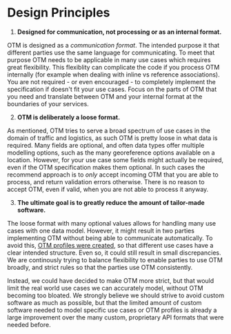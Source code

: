 Design Principles 
============


1. **Designed for communication, not processing or as an internal format.**

OTM is designed as a _communication format_. The intended purpose it that
different parties use the same language for communicating. To meet that purpose
OTM needs to be applicable in many use cases which requires great flexibility.
This flexiblity can complicate the code if you process OTM internally (for
example when dealing with inline vs reference associations). You are not
required - or even encouraged - to completely implement the specification if
doesn't fit your use cases. Focus on the parts of OTM that you need and
translate between OTM and your internal format at the boundaries of your
services.

2. **OTM is deliberately a loose format.**

As mentioned, OTM tries to serve a broad spectrum of use cases in the domain of
traffic and logistics, as such OTM is pretty loose in what data is required.
Many fields are optional, and often data types offer multiple modelling options,
such as the many georeference options available on a location. However, for your
use case some fields might actually be required, even if the OTM specification
makes them optional. In such cases the recommend approach is to _only_ accept
incoming OTM that you are able to process, and return validation errors
otherwise. There is no reason to accept OTM, even if valid, when you are not
able to process it anyway.

3. **The ultimate goal is to greatly reduce the amount of tailor-made software.**

The loose format with many optional values allows for handling many use cases
with one data model. However, it might result in two parties implementing OTM
without being able to communicate automatically. To avoid this, [OTM profiles
were created](OTM_Profiles), so that different use cases have a
clear intended structure. Even so, it could still result in small discrepancies.
We are continously trying to balance flexibility to enable parties to use OTM
broadly, and strict rules so that the parties use OTM consistently.

Instead, we could have decided to make OTM more strict, but that would limit the
real world use cases we can accurately model, without OTM becoming too bloated.
We strongly believe we should strive to avoid custom software as much as
possible, but that the limited amount of custom software needed to model
specific use cases or OTM profiles is already a large improvement over the many
custom, proprietary API formats that were needed before.